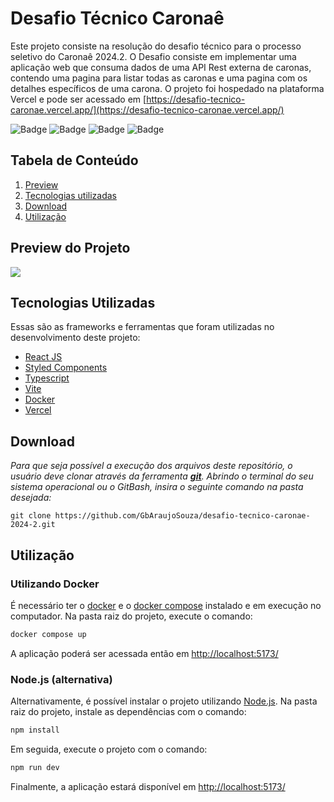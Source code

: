 # Desafio Técnico Caronaê

Este projeto consiste na resolução do desafio técnico para o processo seletivo do Caronaê 2024.2. O Desafio consiste em implementar uma aplicação web que consuma dados de uma API Rest externa de caronas, contendo uma pagina para listar todas as caronas e uma pagina com os detalhes específicos de uma carona. O projeto foi hospedado na plataforma Vercel e pode ser acessado em [https://desafio-tecnico-caronae.vercel.app/](https://desafio-tecnico-caronae.vercel.app/)



![Badge](https://img.shields.io/badge/React-20232A?style=for-the-badge&logo=react&logoColor=61DAFB)
![Badge](https://img.shields.io/badge/styled--components-DB7093?style=for-the-badge&logo=styled-components&logoColor=white)
![Badge](https://img.shields.io/badge/TypeScript-007ACC?style=for-the-badge&logo=typescript&logoColor=white)
![Badge](https://img.shields.io/badge/Docker-2CA5E0?style=for-the-badge&logo=docker&logoColor=whitehttps://img.shields.io/badge/PostgreSQL-316192?style=for-the-badge&logo=postgresql&logoColor=white)
 
 
## Tabela de Conteúdo


 1. [Preview](#preview)
 2. [Tecnologias utilizadas](#tecnologias-utilizadas)
 3. [Download](#download)
 4. [Utilização](#utilização)

## Preview do Projeto

![](public/preview-caronae.gif)
 
## Tecnologias Utilizadas

Essas são as frameworks e ferramentas que foram utilizadas no desenvolvimento deste projeto:

 - [React JS](https://react.dev/)
 - [Styled Components](https://styled-components.com/)
 - [Typescript](https://www.typescriptlang.org/)
 - [Vite](https://vitejs.dev/)
 - [Docker](https://www.docker.com/)
 - [Vercel](https://vercel.com/)

## Download

*Para que seja possível a execução dos arquivos deste repositório, o usuário deve clonar através da ferramenta **[git](https://git-scm.com/downloads)**. Abrindo o terminal do seu sistema operacional ou o GitBash, insira o seguinte comando na pasta desejada:*

``` git
git clone https://github.com/GbAraujoSouza/desafio-tecnico-caronae-2024-2.git
```

## Utilização

### Utilizando Docker

É necessário ter o [docker](https://docs.docker.com/engine/install/) e o [docker compose](https://docs.docker.com/compose/install/) instalado e em execução no computador. Na pasta raiz do projeto, execute o comando:

``` bash
docker compose up

```
A aplicação poderá ser acessada então em [http://localhost:5173/](http://localhost:5173/)


### Node.js (alternativa)

Alternativamente, é possível instalar o projeto utilizando [Node.js](https://nodejs.org/en/download/package-manager). Na pasta raiz do projeto, instale as dependências com o comando:

``` bash
npm install

```

Em seguida, execute o projeto com o comando:
``` bash
npm run dev

```
Finalmente, a aplicação estará disponível em [http://localhost:5173/](http://localhost:5173/)


